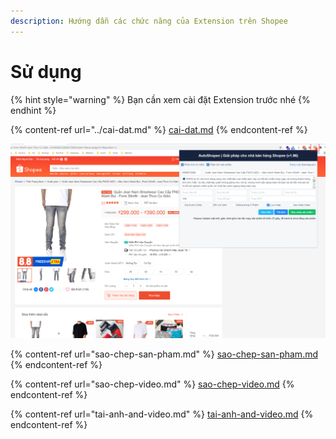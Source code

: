 ```yaml
---
description: Hướng dẫn các chức năng của Extension trên Shopee
---
```


# Sử dụng

{% hint style="warning" %}
Bạn cần xem cài đặt Extension trước nhé
{% endhint %}

{% content-ref url="../cai-dat.md" %}
[cai-dat.md](../cai-dat.md)
{% endcontent-ref %}

![Vào Trang sản phẩm Shopee => Mở Extension => ở gốc phải trình duyệt](<../../.gitbook/assets/image (47).png>)

{% content-ref url="sao-chep-san-pham.md" %}
[sao-chep-san-pham.md](sao-chep-san-pham.md)
{% endcontent-ref %}

{% content-ref url="sao-chep-video.md" %}
[sao-chep-video.md](sao-chep-video.md)
{% endcontent-ref %}

{% content-ref url="tai-anh-and-video.md" %}
[tai-anh-and-video.md](tai-anh-and-video.md)
{% endcontent-ref %}

